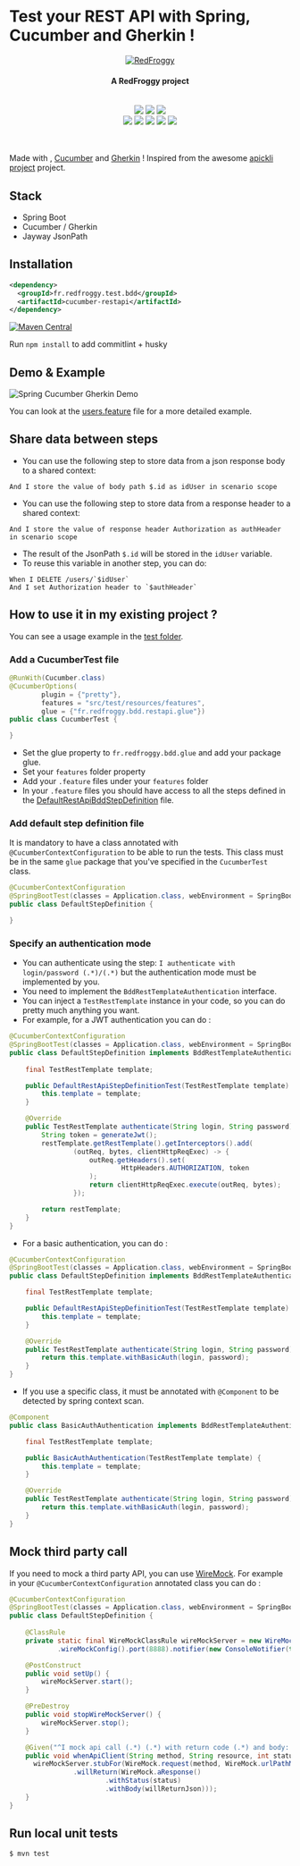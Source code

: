 # Test your REST API with Spring, Cucumber and Gherkin !

<div align="center">
  <a name="logo" href="https://www.redfroggy.fr"><img src="assets/logo.png" alt="RedFroggy"></a>
  <h4 align="center">A RedFroggy project</h4>
</div>
<br/>
<div align="center">
  <a href="https://forthebadge.com"><img src="https://forthebadge.com/images/badges/fuck-it-ship-it.svg"/></a>
  <a href="https://forthebadge.com"><img src="https://forthebadge.com/images/badges/built-with-love.svg"/></a>
  <a href="https://forthebadge.com"><img src="https://forthebadge.com/images/badges/made-with-java.svg"/></a>
</div>
<div align="center">
   <a href="https://maven-badges.herokuapp.com/maven-central/fr.redfroggy.test.bdd/cucumber-restapi"><img src="https://maven-badges.herokuapp.com/maven-central/fr.redfroggy.test.bdd/cucumber-restapi/badge.svg?style=plastic" /></a>
   <a href="https://travis-ci.com/RedFroggy/spring-cucumber-rest-api"><img src="https://travis-ci.com/RedFroggy/spring-cucumber-rest-api.svg?branch=master"/></a>
   <a href="https://codecov.io/gh/RedFroggy/spring-cucumber-rest-api"><img src="https://codecov.io/gh/RedFroggy/spring-cucumber-rest-api/branch/master/graph/badge.svg?token=XM9R6ZV9SJ"/></a>
   <a href="https://github.com/semantic-release/semantic-release"><img src="https://img.shields.io/badge/%20%20%F0%9F%93%A6%F0%9F%9A%80-semantic--release-e10079.svg"/></a>
   <a href="https://opensource.org/licenses/mit-license.php"><img src="https://badges.frapsoft.com/os/mit/mit.svg?v=103"/></a>
</div>
<br/>
<br/>

Made with , [Cucumber](https://cucumber.io/) and [Gherkin](https://cucumber.io/docs/gherkin/) !
Inspired from the awesome [apickli project](https://github.com/apickli/apickli) project.

## Stack
- Spring Boot
- Cucumber / Gherkin
- Jayway JsonPath

## Installation
```xml
<dependency>
  <groupId>fr.redfroggy.test.bdd</groupId>
  <artifactId>cucumber-restapi</artifactId>
</dependency>
```
[![Maven Central](https://maven-badges.herokuapp.com/maven-central/fr.redfroggy.test.bdd/cucumber-restapi/badge.svg)](https://maven-badges.herokuapp.com/maven-central/fr.redfroggy.test.bdd/cucumber-restapi)

Run `npm install` to add commitlint + husky

## Demo & Example

![Spring Cucumber Gherkin Demo](assets/demo.gif)

You can look at the [users.feature](src/test/resources/features/users.feature) file for a more detailed example.

## Share data between steps
- You can use the following step to store data from a json response body to a shared context:
```gherkin
And I store the value of body path $.id as idUser in scenario scope
```
- You can use the following step to store data from a response header to a shared context:
```gherkin
And I store the value of response header Authorization as authHeader in scenario scope
```
- The result of the JsonPath `$.id` will be stored in the `idUser` variable.
- To reuse this variable in another step, you can do:
```gherkin
When I DELETE /users/`$idUser`
And I set Authorization header to `$authHeader`
```


## How to use it in my existing project ?

You can see a usage example in the [test folder](src/test/java/fr/redfroggy/bdd/restapi).

### Add a CucumberTest  file

```java
@RunWith(Cucumber.class)
@CucumberOptions(
        plugin = {"pretty"},
        features = "src/test/resources/features",
        glue = {"fr.redfroggy.bdd.restapi.glue"})
public class CucumberTest {

}
````
- Set the glue property to  `fr.redfroggy.bdd.glue` and add your package glue.
- Set your `features` folder property
- Add your `.feature` files under your `features` folder
- In your `.feature` files you should have access to all the steps defined in the [DefaultRestApiBddStepDefinition](src/main/java/fr/redfroggy/bdd/restapi/glue/DefaultRestApiBddStepDefinition.java) file.


### Add default step definition file
It is mandatory to have a class annotated with `@CucumberContextConfiguration` to be able to run the tests.
This class must be in the same `glue` package that you've specified in the `CucumberTest` class.

```java
@CucumberContextConfiguration
@SpringBootTest(classes = Application.class, webEnvironment = SpringBootTest.WebEnvironment.RANDOM_PORT)
public class DefaultStepDefinition {

}
````

### Specify an authentication mode
- You can authenticate using the step: `I authenticate with login/password (.*)/(.*)` but the authentication 
  mode must be implemented by you.
- You need to implement the `BddRestTemplateAuthentication` interface.
- You can inject a `TestRestTemplate` instance in your code, so you can do pretty much anything you want.
- For example, for a JWT authentication you can do :
```java
@CucumberContextConfiguration
@SpringBootTest(classes = Application.class, webEnvironment = SpringBootTest.WebEnvironment.RANDOM_PORT)
public class DefaultStepDefinition implements BddRestTemplateAuthentication {
    
    final TestRestTemplate template;

    public DefaultRestApiStepDefinitionTest(TestRestTemplate template) {
        this.template = template;
    }

    @Override
    public TestRestTemplate authenticate(String login, String password) {
        String token = generateJwt();
        restTemplate.getRestTemplate().getInterceptors().add(
                (outReq, bytes, clientHttpReqExec) -> {
                    outReq.getHeaders().set(
                            HttpHeaders.AUTHORIZATION, token
                    );
                    return clientHttpReqExec.execute(outReq, bytes);
                });

        return restTemplate;
    }
}
```
- For a basic authentication, you can do :
```java
@CucumberContextConfiguration
@SpringBootTest(classes = Application.class, webEnvironment = SpringBootTest.WebEnvironment.RANDOM_PORT)
public class DefaultStepDefinition implements BddRestTemplateAuthentication {

    final TestRestTemplate template;

    public DefaultRestApiStepDefinitionTest(TestRestTemplate template) {
        this.template = template;
    }

    @Override
    public TestRestTemplate authenticate(String login, String password) {
        return this.template.withBasicAuth(login, password);
    }
}
```
- If you use a specific class, it must be annotated with `@Component` to be detected by spring context scan.
```java
@Component
public class BasicAuthAuthentication implements BddRestTemplateAuthentication {

    final TestRestTemplate template;

    public BasicAuthAuthentication(TestRestTemplate template) {
        this.template = template;
    }

    @Override
    public TestRestTemplate authenticate(String login, String password) {
        return this.template.withBasicAuth(login, password);
    }
}
```

## Mock third party call
If you need to mock a third party API, you can use [WireMock](http://wiremock.org/). 
For example in your `@CucumberContextConfiguration` annotated class you can do :

```java
@CucumberContextConfiguration
@SpringBootTest(classes = Application.class, webEnvironment = SpringBootTest.WebEnvironment.RANDOM_PORT)
public class DefaultStepDefinition {
    
    @ClassRule
    private static final WireMockClassRule wireMockServer = new WireMockClassRule(WireMockConfiguration
            .wireMockConfig().port(8888).notifier(new ConsoleNotifier(true)));

    @PostConstruct
    public void setUp() {
        wireMockServer.start();
    }

    @PreDestroy
    public void stopWireMockServer() {
        wireMockServer.stop();
    }

    @Given("^I mock api call (.*) (.*) with return code (.*) and body: (.*)$")
    public void whenApiClient(String method, String resource, int status, String willReturnJson) {
      wireMockServer.stubFor(WireMock.request(method, WireMock.urlPathMatching(resource))
                .willReturn(WireMock.aResponse()
                        .withStatus(status)
                        .withBody(willReturnJson)));
    }
}
```

## Run local unit tests

````bash
$ mvn test
````
